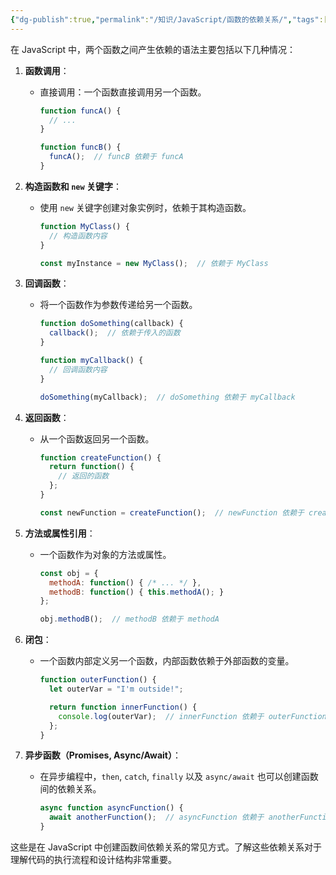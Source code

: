 ```yaml
---
{"dg-publish":true,"permalink":"/知识/JavaScript/函数的依赖关系/","tags":["GPT","JavaScript"]}
---
```


在 JavaScript 中，两个函数之间产生依赖的语法主要包括以下几种情况：

1. **函数调用**：
   - 直接调用：一个函数直接调用另一个函数。
     ```javascript
     function funcA() {
       // ...
     }

     function funcB() {
       funcA();  // funcB 依赖于 funcA
     }
     ```

2. **构造函数和 `new` 关键字**：
   - 使用 `new` 关键字创建对象实例时，依赖于其构造函数。
     ```javascript
     function MyClass() {
       // 构造函数内容
     }

     const myInstance = new MyClass();  // 依赖于 MyClass
     ```

3. **回调函数**：
   - 将一个函数作为参数传递给另一个函数。
     ```javascript
     function doSomething(callback) {
       callback();  // 依赖于传入的函数
     }

     function myCallback() {
       // 回调函数内容
     }

     doSomething(myCallback);  // doSomething 依赖于 myCallback
     ```

4. **返回函数**：
   - 从一个函数返回另一个函数。
     ```javascript
     function createFunction() {
       return function() {
         // 返回的函数
       };
     }

     const newFunction = createFunction();  // newFunction 依赖于 createFunction 返回的函数
     ```

5. **方法或属性引用**：
   - 一个函数作为对象的方法或属性。
     ```javascript
     const obj = {
       methodA: function() { /* ... */ },
       methodB: function() { this.methodA(); }
     };

     obj.methodB();  // methodB 依赖于 methodA
     ```

6. **闭包**：
   - 一个函数内部定义另一个函数，内部函数依赖于外部函数的变量。
     ```javascript
     function outerFunction() {
       let outerVar = "I'm outside!";

       return function innerFunction() {
         console.log(outerVar);  // innerFunction 依赖于 outerFunction 的变量 outerVar
       };
     }
     ```

7. **异步函数（Promises, Async/Await）**：
   - 在异步编程中，`then`, `catch`, `finally` 以及 `async/await` 也可以创建函数间的依赖关系。
     ```javascript
     async function asyncFunction() {
       await anotherFunction();  // asyncFunction 依赖于 anotherFunction
     }
     ```

这些是在 JavaScript 中创建函数间依赖关系的常见方式。了解这些依赖关系对于理解代码的执行流程和设计结构非常重要。